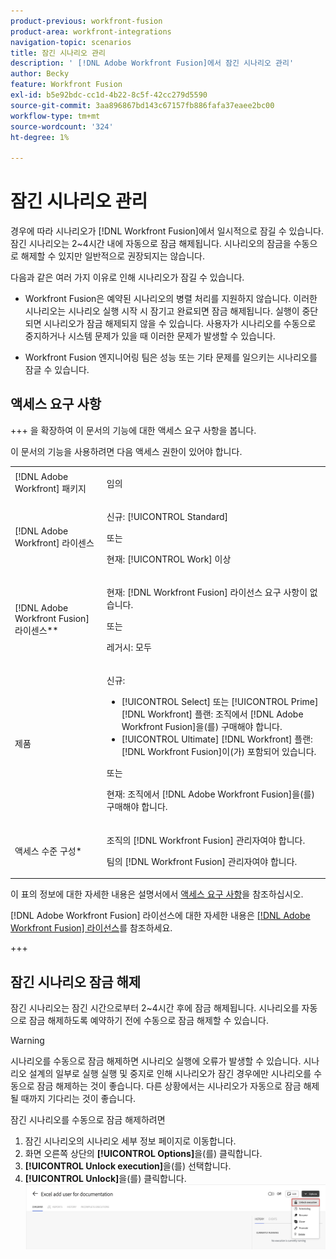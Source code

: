 ```yaml
---
product-previous: workfront-fusion
product-area: workfront-integrations
navigation-topic: scenarios
title: 잠긴 시나리오 관리
description: ' [!DNL Adobe Workfront Fusion]에서 잠긴 시나리오 관리'
author: Becky
feature: Workfront Fusion
exl-id: b5e92bdc-cc1d-4b22-8c5f-42cc279d5590
source-git-commit: 3aa896867bd143c67157fb886fafa37eaee2bc00
workflow-type: tm+mt
source-wordcount: '324'
ht-degree: 1%

---
```


# 잠긴 시나리오 관리

경우에 따라 시나리오가 [!DNL Workfront Fusion]에서 일시적으로 잠길 수 있습니다. 잠긴 시나리오는 2~4시간 내에 자동으로 잠금 해제됩니다. 시나리오의 잠금을 수동으로 해제할 수 있지만 일반적으로 권장되지는 않습니다.

다음과 같은 여러 가지 이유로 인해 시나리오가 잠길 수 있습니다.

* Workfront Fusion은 예약된 시나리오의 병렬 처리를 지원하지 않습니다. 이러한 시나리오는 시나리오 실행 시작 시 잠기고 완료되면 잠금 해제됩니다. 실행이 중단되면 시나리오가 잠금 해제되지 않을 수 있습니다. 사용자가 시나리오를 수동으로 중지하거나 시스템 문제가 있을 때 이러한 문제가 발생할 수 있습니다.

* Workfront Fusion 엔지니어링 팀은 성능 또는 기타 문제를 일으키는 시나리오를 잠글 수 있습니다.

## 액세스 요구 사항

+++ 을 확장하여 이 문서의 기능에 대한 액세스 요구 사항을 봅니다.

이 문서의 기능을 사용하려면 다음 액세스 권한이 있어야 합니다.

<table style="table-layout:auto">
 <col> 
 <col> 
 <tbody> 
  <tr> 
   <td role="rowheader">[!DNL Adobe Workfront] 패키지</td> 
   <td> <p>임의</p> </td> 
  </tr> 
  <tr data-mc-conditions=""> 
   <td role="rowheader">[!DNL Adobe Workfront] 라이센스</td> 
   <td> <p>신규: [!UICONTROL Standard]</p><p>또는</p><p>현재: [!UICONTROL Work] 이상</p> </td> 
  </tr> 
  <tr> 
   <td role="rowheader">[!DNL Adobe Workfront Fusion] 라이센스**</td> 
   <td>
   <p>현재: [!DNL Workfront Fusion] 라이선스 요구 사항이 없습니다.</p>
   <p>또는</p>
   <p>레거시: 모두 </p>
   </td> 
  </tr> 
  <tr> 
   <td role="rowheader">제품</td> 
   <td>
   <p>신규:</p> <ul><li>[!UICONTROL Select] 또는 [!UICONTROL Prime] [!DNL Workfront] 플랜: 조직에서 [!DNL Adobe Workfront Fusion]을(를) 구매해야 합니다.</li><li>[!UICONTROL Ultimate] [!DNL Workfront] 플랜: [!DNL Workfront Fusion]이(가) 포함되어 있습니다.</li></ul>
   <p>또는</p>
   <p>현재: 조직에서 [!DNL Adobe Workfront Fusion]을(를) 구매해야 합니다.</p>
   </td> 
  </tr>
  <tr data-mc-conditions=""> 
   <td role="rowheader">액세스 수준 구성*</td> 
   <td> 
     <p>조직의 [!DNL Workfront Fusion] 관리자여야 합니다.</p>
     <p>팀의 [!DNL Workfront Fusion] 관리자여야 합니다.</p>
   </td> 
  </tr> 
   </td> 
  </tr> 
 </tbody> 
</table>

이 표의 정보에 대한 자세한 내용은 설명서에서 [액세스 요구 사항](/help/workfront-fusion/references/licenses-and-roles/access-level-requirements-in-documentation.md)을 참조하십시오.

[!DNL Adobe Workfront Fusion] 라이선스에 대한 자세한 내용은 [[!DNL Adobe Workfront Fusion] 라이선스](/help/workfront-fusion/set-up-and-manage-workfront-fusion/licensing-operations-overview/license-automation-vs-integration.md)를 참조하세요.

+++


## 잠긴 시나리오 잠금 해제

잠긴 시나리오는 잠긴 시간으로부터 2~4시간 후에 잠금 해제됩니다. 시나리오를 자동으로 잠금 해제하도록 예약하기 전에 수동으로 잠금 해제할 수 있습니다.

>[!WARNING]
>
>시나리오를 수동으로 잠금 해제하면 시나리오 실행에 오류가 발생할 수 있습니다. 시나리오 설계의 일부로 실행 실행 및 중지로 인해 시나리오가 잠긴 경우에만 시나리오를 수동으로 잠금 해제하는 것이 좋습니다. 다른 상황에서는 시나리오가 자동으로 잠금 해제될 때까지 기다리는 것이 좋습니다.


잠긴 시나리오를 수동으로 잠금 해제하려면

1. 잠긴 시나리오의 시나리오 세부 정보 페이지로 이동합니다.
1. 화면 오른쪽 상단의 **[!UICONTROL Options]**&#x200B;을(를) 클릭합니다.
1. **[!UICONTROL Unlock execution]**&#x200B;을(를) 선택합니다.
1. **[!UICONTROL Unlock]**&#x200B;을(를) 클릭합니다.
   ![시나리오 잠금 해제](assets/unlock-scenario.png)

